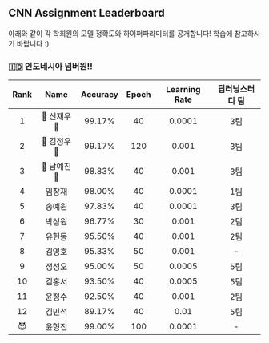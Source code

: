 ## CNN Assignment Leaderboard

아래와 같이 각 학회원의 모델 정확도와 하이퍼파라미터를 공개합니다! 학습에 참고하시기 바랍니다 :)

### 🇮🇩 인도네시아 넘버원!!


| Rank | Name  | Accuracy | Epoch | Learning Rate | 딥러닝스터디 팀 |
|:----:|:-----:|:--------:|:-----:|:-------------:|:-------:|
| 1 | 👑 신재우 👑 |  99.17% | 40 | 0.0001 | 3팀 |
| 2 | 🥈 김정우 🥈 |  99.17% | 120 | 0.001 | 3팀 |
| 3 | 🥉 남예진 🥉 |  98.83% | 40 | 0.001  | 3팀 |
| 4 | 임창재 |  98.00% | 40 | 0.0001 | 1팀 |
| 5 | 송예원 |  97.83% | 40 | 0.0001 | 3팀 |
| 6 | 박성원 |  96.77% | 30 | 0.001  | 2팀 | 
| 7 | 유현동 |  95.50% | 40 | 0.001  | 2팀 |
| 8 | 김영호 |  95.33% | 50 | 0.001  | -  |
| 9 | 정성오 |  95.00% | 50 | 0.0005 | 5팀 |
| 10 | 김홍서 |  93.50% | 40 | 0.0005 | 5팀 |
| 11 | 윤정수 |  92.50% | 40 | 0.001 | 2팀 |
| 12 | 김민석 |  89.17% | 40 | 0.01  | 5팀 |
| 😈 | 윤형진 |  99.00% | 100 | 0.0001 | - |
